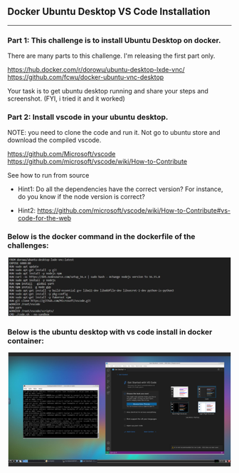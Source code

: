 ## Docker Ubuntu Desktop VS Code Installation
******
### Part 1: This challenge is to install Ubuntu Desktop on docker. 

There are many parts to this challenge. I'm releasing the first part only. 

https://hub.docker.com/r/dorowu/ubuntu-desktop-lxde-vnc/
https://github.com/fcwu/docker-ubuntu-vnc-desktop

Your task is to get ubuntu desktop running and share your steps and screenshot. (FYI, i tried it and it worked)

### Part 2: Install vscode in your ubuntu desktop.
NOTE: you need to clone the code and run it. 
Not go to ubuntu store and download the compiled vscode.

https://github.com/Microsoft/vscode
https://github.com/microsoft/vscode/wiki/How-to-Contribute

See how to run from source

* Hint1: Do all the dependencies have the correct version? For instance, do you know if the node version is correct?

* Hint2: https://github.com/microsoft/vscode/wiki/How-to-Contribute#vs-code-for-the-web

### Below is the docker command in the dockerfile of the challenges:

<p align="center">
  <img src="./dockerfile.jpg" width="500" title="private connection">

### Below is the ubuntu desktop with vs code install in docker container:

<p align="center">
  <img src="./vscode_ubuntu.png" width="500" title="private connection">


